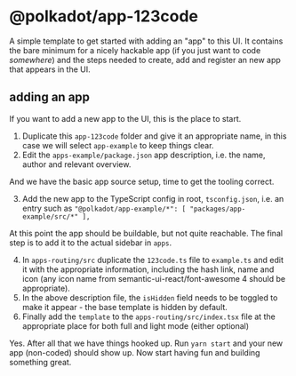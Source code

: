 # @polkadot/app-123code

A simple template to get started with adding an "app" to this UI. It contains the bare minimum for a nicely hackable app (if you just want to code _somewhere_) and the steps needed to create, add and register an new app that appears in the UI.

## adding an app

If you want to add a new app to the UI, this is the place to start.

1. Duplicate this `app-123code` folder and give it an appropriate name, in this case we will select `app-example` to keep things clear.
2. Edit the `apps-example/package.json` app description, i.e. the name, author and relevant overview.

And we have the basic app source setup, time to get the tooling correct.

3. Add the new app to the TypeScript config in root, `tsconfig.json`, i.e. an entry such as `"@polkadot/app-example/*": [ "packages/app-example/src/*" ],`

At this point the app should be buildable, but not quite reachable. The final step is to add it to the actual sidebar in `apps`.

4. In `apps-routing/src` duplicate the `123code.ts` file to `example.ts` and edit it with the appropriate information, including the hash link, name and icon (any icon name from semantic-ui-react/font-awesome 4 should be appropriate).
5. In the above description file, the `isHidden` field needs to be toggled to make it appear - the base template is hidden by default.
6. Finally add the `template` to the `apps-routing/src/index.tsx` file at the appropriate place for both full and light mode (either optional)

Yes. After all that we have things hooked up. Run `yarn start` and your new app (non-coded) should show up. Now start having fun and building something great.
